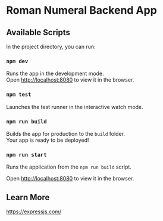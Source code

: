 # Roman Numeral Backend App


## Available Scripts

In the project directory, you can run:

### `npm dev`

Runs the app in the development mode.\
Open [http://localhost:8080](http://localhost:8080) to view it in the browser.

### `npm test`

Launches the test runner in the interactive watch mode.

### `npm run build`

Builds the app for production to the `build` folder.\
Your app is ready to be deployed!

### `npm run start`

Runs the application from the `npm run build` script.

Open [http://localhost:8080](http://localhost:8080) to view it in the browser.

## Learn More

https://expressjs.com/
